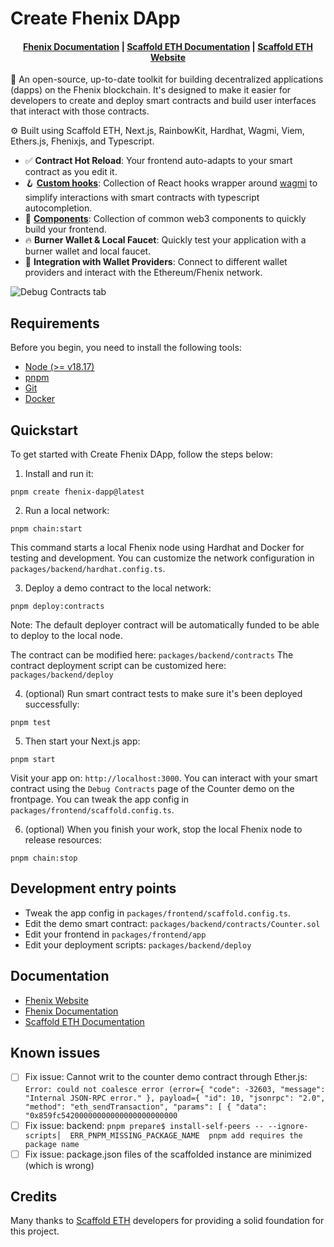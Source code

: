 # Create Fhenix DApp

<h4 align="center">
  <a href="https://docs.fhenix.zone/docs/devdocs/intro">Fhenix Documentation</a> |
  <a href="https://docs.scaffoldeth.io">Scaffold ETH Documentation</a> |
  <a href="https://scaffoldeth.io">Scaffold ETH Website</a>
</h4>

🧪 An open-source, up-to-date toolkit for building decentralized applications (dapps) on the Fhenix blockchain. 
It's designed to make it easier for developers to create and deploy smart contracts and build user interfaces that interact with those contracts.

⚙️ Built using Scaffold ETH, Next.js, RainbowKit, Hardhat, Wagmi, Viem, Ethers.js, Fhenixjs, and Typescript.

- ✅ **Contract Hot Reload**: Your frontend auto-adapts to your smart contract as you edit it.
- 🪝 **[Custom hooks](https://docs.scaffoldeth.io/hooks/)**: Collection of React hooks wrapper around [wagmi](https://wagmi.sh/) to simplify interactions with smart contracts with typescript autocompletion.
- 🧱 [**Components**](https://docs.scaffoldeth.io/components/): Collection of common web3 components to quickly build your frontend.
- 🔥 **Burner Wallet & Local Faucet**: Quickly test your application with a burner wallet and local faucet.
- 🔐 **Integration with Wallet Providers**: Connect to different wallet providers and interact with the Ethereum/Fhenix network.

![Debug Contracts tab](https://github.com/scaffold-eth/scaffold-eth-2/assets/55535804/b237af0c-5027-4849-a5c1-2e31495cccb1)

## Requirements

Before you begin, you need to install the following tools:

- [Node (>= v18.17)](https://nodejs.org/en/download/)
- [pnpm](https://pnpm.io/installation)
- [Git](https://git-scm.com/downloads)
- [Docker](https://docs.docker.com/engine/install/)

## Quickstart

To get started with Create Fhenix DApp, follow the steps below:

1. Install and run it:

```
pnpm create fhenix-dapp@latest
```

2. Run a local network:

```
pnpm chain:start
```

This command starts a local Fhenix node using Hardhat and Docker for testing and development. 
You can customize the network configuration in `packages/backend/hardhat.config.ts`.

3. Deploy a demo contract to the local network:

```
pnpm deploy:contracts
```

Note: The default deployer contract will be automatically funded to be able to deploy to the local node.

The contract can be modified here: `packages/backend/contracts`
The contract deployment script can be customized here: `packages/backend/deploy`

4. (optional) Run smart contract tests to make sure it's been deployed successfully:

```
pnpm test
```

5. Then start your Next.js app:

```
pnpm start
```

Visit your app on: `http://localhost:3000`. You can interact with your smart contract using the `Debug Contracts` page of the Counter demo on the frontpage. 
You can tweak the app config in `packages/frontend/scaffold.config.ts`.

6. (optional) When you finish your work, stop the local Fhenix node to release resources:

```
pnpm chain:stop
```

## Development entry points

- Tweak the app config in `packages/frontend/scaffold.config.ts`.
- Edit the demo smart contract: `packages/backend/contracts/Counter.sol`
- Edit your frontend in `packages/frontend/app`
- Edit your deployment scripts: `packages/backend/deploy`

## Documentation

-  <a href="https://www.fhenix.io/">Fhenix Website</a>
-  <a href="https://docs.fhenix.zone/docs/devdocs/intro">Fhenix Documentation</a>
-  <a href="https://docs.scaffoldeth.io">Scaffold ETH Documentation</a>

## Known issues

- [ ] Fix issue: Cannot writ to the counter demo contract through Ether.js: `Error: could not coalesce error (error={ "code": -32603, "message": "Internal JSON-RPC error." }, payload={ "id": 10, "jsonrpc": "2.0", "method": "eth_sendTransaction", "params": [ { "data": "0x859fc54200000000000000000000000`
- [ ] Fix issue: backend: `pnpm prepare$ install-self-peers -- --ignore-scripts│  ERR_PNPM_MISSING_PACKAGE_NAME  pnpm add requires the package name`
- [ ] Fix issue: package.json files of the scaffolded instance are minimized (which is wrong)

## Credits

Many thanks to [Scaffold ETH](https://scaffoldeth.io/) developers for providing a solid foundation for this project.
